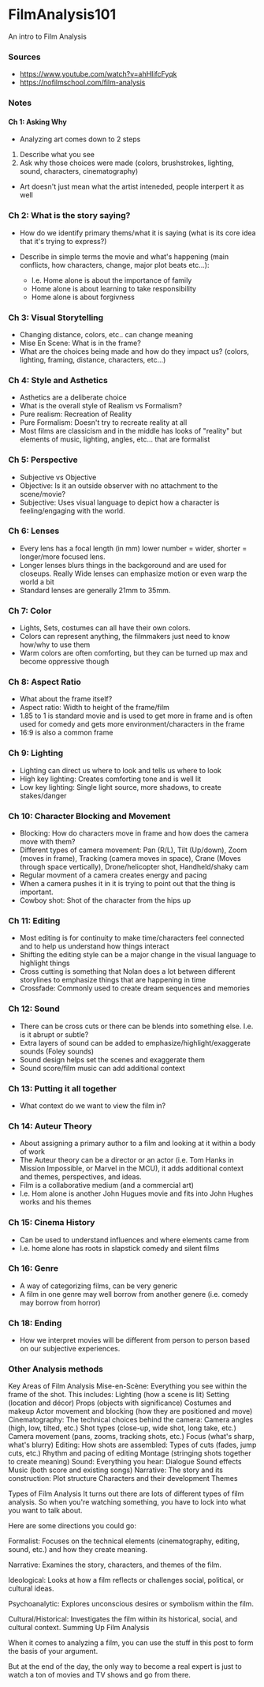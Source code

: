 # FilmAnalysis101

An intro to Film Analysis


### Sources

- https://www.youtube.com/watch?v=ahHIifcFyqk
- https://nofilmschool.com/film-analysis


### Notes

#### Ch 1: Asking Why

- Analyzing art comes down to 2 steps
1.  Describe what you see
2.  Ask why those choices were made (colors, brushstrokes, lighting, sound, characters, cinematography)

- Art doesn't just mean what the artist inteneded, people interpert it as well

### Ch 2: What is the story saying?

- How do we identify primary thems/what it is saying (what is its core idea that it's trying to express?)

- Describe in simple terms the movie and what's happening (main conflicts, how characters, change, major plot beats etc...):
  - I.e. Home alone is about the importance of family
  - Home alone is about learning to take responsibility
  - Home alone is about forgivness


### Ch 3: Visual Storytelling

- Changing distance, colors, etc.. can change meaning
- Mise En Scene: What is in the frame?
- What are the choices being made and how do they impact us? (colors, lighting, framing, distance, characters, etc...)

### Ch 4: Style and Asthetics

- Asthetics are a deliberate choice
- What is the overall style of Realism vs Formalism?
- Pure realism: Recreation of Reality
- Pure Formalism: Doesn't try to recreate reality at all
- Most films are classicism and in the middle has looks of "reality" but elements of music, lighting, angles, etc... that are formalist


### Ch 5: Perspective

- Subjective vs Objective
- Objective: Is it an outside observer with no attachment to the scene/movie?
- Subjective: Uses visual language to depict how a character is feeling/engaging with the world.

### Ch 6: Lenses

- Every lens has a focal length (in mm) lower number = wider, shorter = longer/more focused lens.
- Longer lenses blurs things in the backgoround and are used for closeups.  Really Wide lenses can emphasize motion or even warp the world a bit
- Standard lenses are generally 21mm to 35mm.


### Ch 7: Color

- Lights, Sets, costumes can all have their own colors.
- Colors can represent anything, the filmmakers just need to know how/why to use them
- Warm colors are often comforting, but they can be turned up max and become oppressive though

### Ch 8: Aspect Ratio

- What about the frame itself?
- Aspect ratio: Width to height of the frame/film
- 1.85 to 1 is standard movie and is used to get more in frame and is often used for comedy and gets more environment/characters in the frame
- 16:9 is also a common frame

### Ch 9: Lighting

- Lighting can direct us where to look and tells us where to look
- High key lighting: Creates comforting tone and is well lit
- Low key lighting: Single light source, more shadows, to create stakes/danger

### Ch 10: Character Blocking and Movement

- Blocking: How do characters move in frame and how does the camera move with them?
- Different types of camera movement: Pan (R/L), Tilt (Up/down), Zoom (moves in frame), Tracking (camera moves in space), Crane (Moves through space vertically), Drone/helicopter shot, Handheld/shaky cam
- Regular movment of a camera creates energy and pacing
- When a camera pushes it in it is trying to point out that the thing is important.
- Cowboy shot: Shot of the character from the hips up

### Ch 11: Editing

- Most editing is for continuity to make time/characters feel connected and to help us understand how things interact
- Shifting the editing style can be a major change in the visual language to highlight things
- Cross cutting is something that Nolan does a lot between different storylines to emphasize things that are happening in time
- Crossfade: Commonly used to create dream sequences and memories

### Ch 12: Sound

- There can be cross cuts or there can be blends into something else.  I.e. is it abrupt or subtle?
- Extra layers of sound can be added to emphasize/highlight/exaggerate sounds (Foley sounds)
- Sound design helps set the scenes and exaggerate them
- Sound score/film music can add additional context

### Ch 13: Putting it all together

- What context do we want to view the film in?

### Ch 14: Auteur Theory

- About assigning a primary author to a film and looking at it within a body of work
- The Auteur theory can be a director or an actor (i.e. Tom Hanks in Mission Impossible, or Marvel in the MCU), it adds additional context and themes, perspectives, and ideas.
- Film is a collaborative medium (and a commercial art)
- I.e. Hom alone is another John Hugues movie and fits into John Hughes works and his themes

### Ch 15: Cinema History

- Can be used to understand influences and where elements came from
- I.e. home alone has roots in slapstick comedy and silent films

### Ch 16: Genre

- A way of categorizing films, can be very generic
- A film in one genre may well borrow from another genere (i.e. comedy may borrow from horror)

### Ch 18: Ending

- How we interpret movies will be different from person to person based on our subjective experiences.


### Other Analysis methods

Key Areas of Film Analysis
Mise-en-Scène: Everything you see within the frame of the shot. This includes:
Lighting (how a scene is lit)
Setting (location and décor)
Props (objects with significance)
Costumes and makeup
Actor movement and blocking (how they are positioned and move)
Cinematography: The technical choices behind the camera:
Camera angles (high, low, tilted, etc.)
Shot types (close-up, wide shot, long take, etc.)
Camera movement (pans, zooms, tracking shots, etc.)
Focus (what's sharp, what's blurry)
Editing: How shots are assembled:
Types of cuts (fades, jump cuts, etc.)
Rhythm and pacing of editing
Montage (stringing shots together to create meaning)
Sound: Everything you hear:
Dialogue
Sound effects
Music (both score and existing songs)
Narrative: The story and its construction:
Plot structure
Characters and their development
Themes

Types of Film Analysis
It turns out there are lots of different types of film analysis. So when you're watching something, you have to lock into what you want to talk about.

Here are some directions you could go:

Formalist: Focuses on the technical elements (cinematography, editing, sound, etc.) and how they create meaning.

Narrative: Examines the story, characters, and themes of the film.

Ideological: Looks at how a film reflects or challenges social, political, or cultural ideas.

Psychoanalytic: Explores unconscious desires or symbolism within the film.

Cultural/Historical: Investigates the film within its historical, social, and cultural context.
Summing Up Film Analysis

When it comes to analyzing a film, you can use the stuff in this post to form the basis of your argument.

But at the end of the day, the only way to become a real expert is just to watch a ton of movies and TV shows and go from there.


